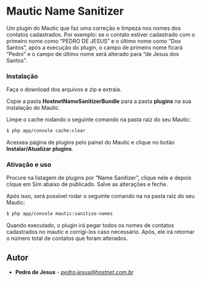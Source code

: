 # Mautic Name Sanitizer
Um plugin do Mautic que faz uma correção e limpeza nos nomes dos contatos cadastrados. Por exemplo: se o contato estiver cadastrado com o primeiro nome como “PEDRO DE JESUS” e o último nome como “Dos Santos”, após a execução do plugin, o campo de primeiro nome ficará “Pedro” e o campo de último nome será alterado para “de Jesus dos Santos”.

### Instalação

Faça o download dos arquivos e zip e extraia. 

Copie a pasta **HostnetNameSanitizerBundle** para a pasta **plugins** na sua instalação do Mautic.

Limpe o cache rodando o seguinte comando na pasta raíz do seu Mautic:

```sh
$ php app/console cache:clear
```
Acessea página de plugins pelo painel do Mautic e clique no botão **Instalar/Atualizar plugins**. 

### Ativação e uso

Procure na listagem de plugins por “Name Sanitizer”, clique nele e depois clique em Sim abaixo de publicado. Salve as alterações e feche.

Após isso, será possível rodar o seguinte comando na na pasta raíz do seu Mautic:

```sh
$ php app/console mautic:sanitize-names
```

Quando executado, o plugin irá pegar todos os nomes de contatos cadastrados no mautic e corrigi-los caso necessário. Após, ele irá retornar o número total de contatos que foram alterados.

## Autor
*  **Pedro de Jesus** - *pedro.jesus@hostnet.com.br*
